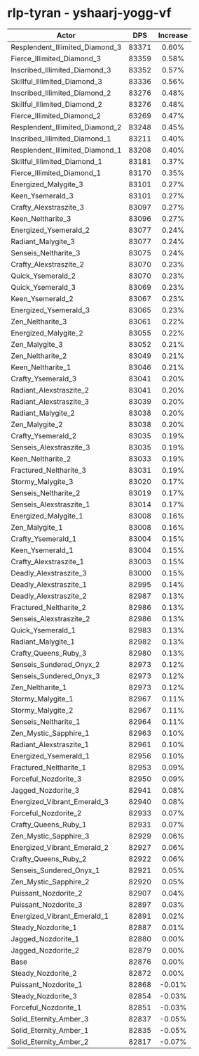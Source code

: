 # rlp-tyran - yshaarj-yogg-vf
| Actor | DPS | Increase |
|---|:---:|:---:|
|Resplendent_Illimited_Diamond_3|83371|0.60%|
|Fierce_Illimited_Diamond_3|83359|0.58%|
|Inscribed_Illimited_Diamond_3|83352|0.57%|
|Skillful_Illimited_Diamond_3|83336|0.56%|
|Inscribed_Illimited_Diamond_2|83276|0.48%|
|Skillful_Illimited_Diamond_2|83276|0.48%|
|Fierce_Illimited_Diamond_2|83269|0.47%|
|Resplendent_Illimited_Diamond_2|83248|0.45%|
|Inscribed_Illimited_Diamond_1|83211|0.40%|
|Resplendent_Illimited_Diamond_1|83208|0.40%|
|Skillful_Illimited_Diamond_1|83181|0.37%|
|Fierce_Illimited_Diamond_1|83170|0.35%|
|Energized_Malygite_3|83101|0.27%|
|Keen_Ysemerald_3|83101|0.27%|
|Crafty_Alexstraszite_3|83097|0.27%|
|Keen_Neltharite_3|83096|0.27%|
|Energized_Ysemerald_2|83077|0.24%|
|Radiant_Malygite_3|83077|0.24%|
|Senseis_Neltharite_3|83075|0.24%|
|Crafty_Alexstraszite_2|83070|0.23%|
|Quick_Ysemerald_2|83070|0.23%|
|Quick_Ysemerald_3|83069|0.23%|
|Keen_Ysemerald_2|83067|0.23%|
|Energized_Ysemerald_3|83065|0.23%|
|Zen_Neltharite_3|83061|0.22%|
|Energized_Malygite_2|83055|0.22%|
|Zen_Malygite_3|83052|0.21%|
|Zen_Neltharite_2|83049|0.21%|
|Keen_Neltharite_1|83046|0.21%|
|Crafty_Ysemerald_3|83041|0.20%|
|Radiant_Alexstraszite_2|83041|0.20%|
|Radiant_Alexstraszite_3|83039|0.20%|
|Radiant_Malygite_2|83038|0.20%|
|Zen_Malygite_2|83038|0.20%|
|Crafty_Ysemerald_2|83035|0.19%|
|Senseis_Alexstraszite_3|83035|0.19%|
|Keen_Neltharite_2|83033|0.19%|
|Fractured_Neltharite_3|83031|0.19%|
|Stormy_Malygite_3|83020|0.17%|
|Senseis_Neltharite_2|83019|0.17%|
|Senseis_Alexstraszite_1|83014|0.17%|
|Energized_Malygite_1|83008|0.16%|
|Zen_Malygite_1|83008|0.16%|
|Crafty_Ysemerald_1|83004|0.15%|
|Keen_Ysemerald_1|83004|0.15%|
|Crafty_Alexstraszite_1|83003|0.15%|
|Deadly_Alexstraszite_3|83000|0.15%|
|Deadly_Alexstraszite_1|82995|0.14%|
|Deadly_Alexstraszite_2|82987|0.13%|
|Fractured_Neltharite_2|82986|0.13%|
|Senseis_Alexstraszite_2|82986|0.13%|
|Quick_Ysemerald_1|82983|0.13%|
|Radiant_Malygite_1|82982|0.13%|
|Crafty_Queens_Ruby_3|82980|0.13%|
|Senseis_Sundered_Onyx_2|82973|0.12%|
|Senseis_Sundered_Onyx_3|82973|0.12%|
|Zen_Neltharite_1|82973|0.12%|
|Stormy_Malygite_1|82967|0.11%|
|Stormy_Malygite_2|82967|0.11%|
|Senseis_Neltharite_1|82964|0.11%|
|Zen_Mystic_Sapphire_1|82963|0.10%|
|Radiant_Alexstraszite_1|82961|0.10%|
|Energized_Ysemerald_1|82956|0.10%|
|Fractured_Neltharite_1|82953|0.09%|
|Forceful_Nozdorite_3|82950|0.09%|
|Jagged_Nozdorite_3|82941|0.08%|
|Energized_Vibrant_Emerald_3|82940|0.08%|
|Forceful_Nozdorite_2|82933|0.07%|
|Crafty_Queens_Ruby_1|82931|0.07%|
|Zen_Mystic_Sapphire_3|82929|0.06%|
|Energized_Vibrant_Emerald_2|82927|0.06%|
|Crafty_Queens_Ruby_2|82922|0.06%|
|Senseis_Sundered_Onyx_1|82921|0.05%|
|Zen_Mystic_Sapphire_2|82920|0.05%|
|Puissant_Nozdorite_2|82907|0.04%|
|Puissant_Nozdorite_3|82897|0.03%|
|Energized_Vibrant_Emerald_1|82891|0.02%|
|Steady_Nozdorite_1|82887|0.01%|
|Jagged_Nozdorite_1|82880|0.00%|
|Jagged_Nozdorite_2|82879|0.00%|
|Base|82876|0.00%|
|Steady_Nozdorite_2|82872|0.00%|
|Puissant_Nozdorite_1|82868|-0.01%|
|Steady_Nozdorite_3|82854|-0.03%|
|Forceful_Nozdorite_1|82851|-0.03%|
|Solid_Eternity_Amber_3|82837|-0.05%|
|Solid_Eternity_Amber_1|82835|-0.05%|
|Solid_Eternity_Amber_2|82817|-0.07%|
